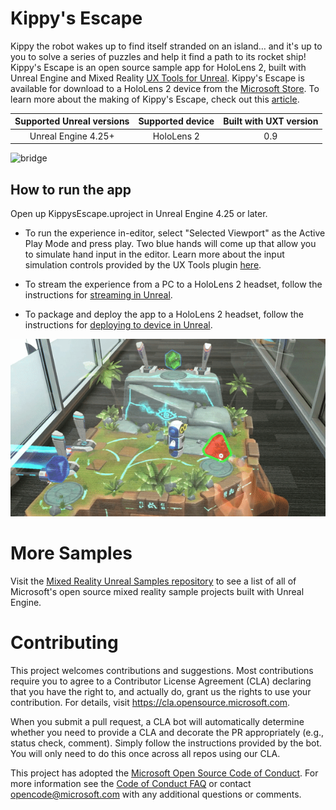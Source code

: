 # Kippy's Escape

Kippy the robot wakes up to find itself stranded on an island… and it's up to you to solve a series of puzzles and help it find a path to its rocket ship! Kippy's Escape is an open source sample app for HoloLens 2, built with Unreal Engine and Mixed Reality [UX Tools for Unreal](https://aka.ms/uxt-unreal). Kippy's Escape is available for download to a HoloLens 2 device from the [Microsoft Store](https://www.microsoft.com/p/kippys-escape/9nbd7gl86vkd). To learn more about the making of Kippy's Escape, check out this [article](https://aka.ms/KippysEscape). 

Supported Unreal versions | Supported device | Built with UXT version
:-----------------: | :----------------: | :----------------------:
Unreal Engine 4.25+ | HoloLens 2 | 0.9


![bridge](Images/Bridge.gif)

## How to run the app

Open up KippysEscape.uproject in Unreal Engine 4.25 or later. 

* To run the experience in-editor, select "Selected Viewport" as the Active Play Mode and press play. Two blue hands will come up that allow you to simulate hand input in the editor. Learn more about the input simulation controls provided by the UX Tools plugin [here](https://microsoft.github.io/MixedReality-UXTools-Unreal/version/public/0.9.x/Docs/InputSimulation.html). 

* To stream the experience from a PC to a HoloLens 2 headset, follow the instructions for [streaming in Unreal](https://docs.microsoft.com/en-us/windows/mixed-reality/unreal-streaming).

* To package and deploy the app to a HoloLens 2 headset, follow the instructions for [deploying to device in Unreal](https://docs.microsoft.com/en-us/windows/mixed-reality/unreal-deploying).

![gems](Images/KE-Gems.gif)

# More Samples

Visit the [Mixed Reality Unreal Samples repository](https://github.com/microsoft/MixedReality-Unreal-Samples) to see a list of all of Microsoft's open source mixed reality sample projects built with Unreal Engine.

# Contributing

This project welcomes contributions and suggestions.  Most contributions require you to agree to a
Contributor License Agreement (CLA) declaring that you have the right to, and actually do, grant us
the rights to use your contribution. For details, visit https://cla.opensource.microsoft.com.

When you submit a pull request, a CLA bot will automatically determine whether you need to provide
a CLA and decorate the PR appropriately (e.g., status check, comment). Simply follow the instructions
provided by the bot. You will only need to do this once across all repos using our CLA.

This project has adopted the [Microsoft Open Source Code of Conduct](https://opensource.microsoft.com/codeofconduct/).
For more information see the [Code of Conduct FAQ](https://opensource.microsoft.com/codeofconduct/faq/) or
contact [opencode@microsoft.com](mailto:opencode@microsoft.com) with any additional questions or comments.
